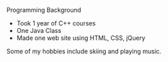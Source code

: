 Programming Background
 - Took 1 year of C++ courses
 - One Java Class
 - Made one web site using HTML, CSS, jQuery

Some of my hobbies include skiing and playing music.